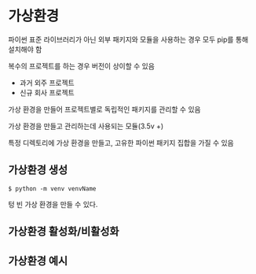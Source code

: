 # 가상환경

파이썬 표준 라이브러리가 아닌 외부 패키지와 모듈을 사용하는 경우
모두 pip를 통해 설치해야 함

복수의 프로젝트를 하는 경우 버전이 상이할 수 있음
- 과거 외주 프로젝트
- 신규 회사 프로젝트

가상 환경을 만들어 프로젝트별로 독립적인 패키지를 관리할 수 있음

가상 환경을 만들고 관리하는데 사용되는 모듈(3.5v +)

특정 디렉토리에 가상 환경을 만들고, 고유한 파이썬 패키지 집합을 가질 수 있음

## 가상환경 생성

`$ python -m venv venvName`

텅 빈 가상 환경을 만들 수 있다.

## 가상환경 활성화/비활성화

## 가상환경 예시
